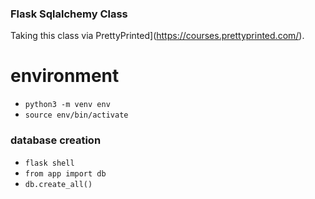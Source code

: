 ### Flask Sqlalchemy Class

Taking this class via PrettyPrinted](https://courses.prettyprinted.com/).

# environment

- `python3 -m venv env`
- `source env/bin/activate`

### database creation

- `flask shell`
- `from app import db`
- `db.create_all()`